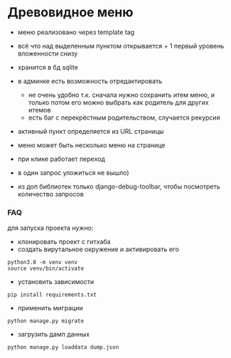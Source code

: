 
# Древовидное меню

 - меню реализовано через template tag
 - всё что над выделенным пунктом открывается + 1 первый уровень вложенности снизу
 - хранится в бд sqlite
 - в админке есть возможность отредактировать
   + не очень удобно т.к. сначала нужно сохранить итем меню, и только потом его можно выбрать как родитель для других итемов
   + есть баг с перекрёстным родительством, случается рекурсия
 - активный пункт определяется из URL страницы
 - меню может быть несколько меню на странице
 - при клике работает переход
 - в один запрос уложиться не вышло)
 
 - из доп библиотек только django-debug-toolbar, чтобы посмотреть количество запросов

### FAQ

для запуска проекта нужно:
 - клонировать проект с гитхаба
 - создать вирутальное окружение и активировать его
```
python3.8 -m venv venv
source venv/bin/activate
```
 - установить зависимости
```
pip install requirements.txt
```
 - применить миграции
```
python manage.py migrate
```
 - загрузить дамп данных
```
python manage.py loaddata dump.json
```

